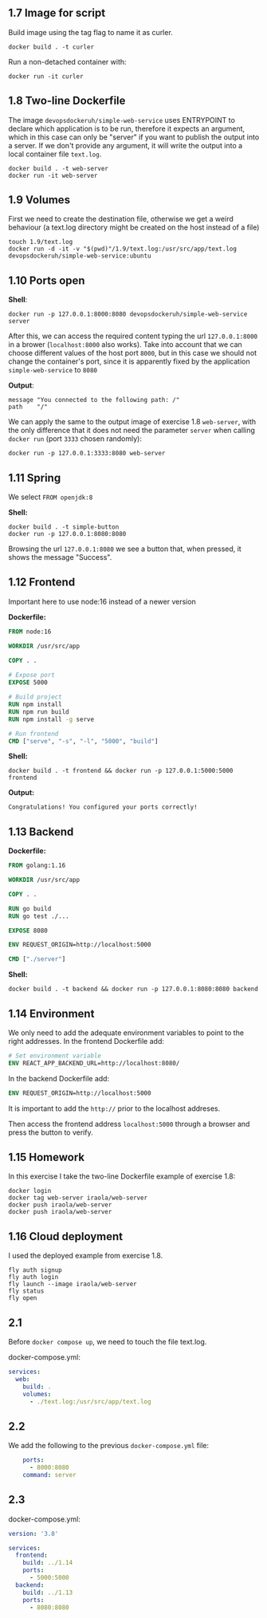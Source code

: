 ## 1.7 Image for script

Build image using the tag flag to name it as curler.

```
docker build . -t curler
```

Run a non-detached container with:

```
docker run -it curler
```


## 1.8 Two-line Dockerfile

The image `devopsdockeruh/simple-web-service` uses ENTRYPOINT to declare which application is to be run, therefore it expects an argument, which in this case can only be "server" if you want to publish the output into a server. If we don't provide any argument, it will write the output into a local container file `text.log`.

```
docker build . -t web-server
docker run -it web-server
```

## 1.9 Volumes

First we need to create the destination file, otherwise we get a weird behaviour (a text.log directory might be created on the host instead of a file)

```
touch 1.9/text.log
docker run -d -it -v "$(pwd)"/1.9/text.log:/usr/src/app/text.log devopsdockeruh/simple-web-service:ubuntu
```

## 1.10 Ports open


**Shell**:

```
docker run -p 127.0.0.1:8000:8080 devopsdockeruh/simple-web-service server
```

After this, we can access the required content typing the url `127.0.0.1:8000` in a brower (`localhost:8000` also works). Take into account that we can choose different values of the host port `8000`, but in this case we should not change the container's port, since it is apparently fixed by the application `simple-web-service` to `8080`

**Output**:

```	
message	"You connected to the following path: /"
path	"/"
```

We can apply the same to the output image of exercise 1.8 `web-server`, with the only difference that it does not need the parameter `server` when calling `docker run` (port `3333` chosen randomly):

```
docker run -p 127.0.0.1:3333:8080 web-server
```


## 1.11 Spring

We select `FROM openjdk:8`

**Shell:**

```
docker build . -t simple-button
docker run -p 127.0.0.1:8080:8080
```

Browsing the url `127.0.0.1:8080` we see a button that, when pressed, it shows the message "Success".


## 1.12 Frontend

Important here to use node:16 instead of a newer version

**Dockerfile:**

```Dockerfile
FROM node:16

WORKDIR /usr/src/app

COPY . .
 
# Expose port
EXPOSE 5000

# Build project
RUN npm install
RUN npm run build
RUN npm install -g serve

# Run frontend
CMD ["serve", "-s", "-l", "5000", "build"]
```

**Shell:**

```shell
docker build . -t frontend && docker run -p 127.0.0.1:5000:5000 frontend
```

**Output:**

```
Congratulations! You configured your ports correctly!
```


## 1.13 Backend

**Dockerfile:**

```Dockerfile
FROM golang:1.16

WORKDIR /usr/src/app

COPY . .

RUN go build
RUN go test ./...

EXPOSE 8080

ENV REQUEST_ORIGIN=http://localhost:5000

CMD ["./server"]
```

**Shell:**

```shell
docker build . -t backend && docker run -p 127.0.0.1:8080:8080 backend
```


## 1.14 Environment

We only need to add the adequate environment variables to point to the right addresses. In the frontend Dockerfile add:

```Dockerfile
# Set environment variable
ENV REACT_APP_BACKEND_URL=http://localhost:8080/
```

In the backend Dockerfile add:

```Dockerfile
ENV REQUEST_ORIGIN=http://localhost:5000
```

It is important to add the `http://` prior to the localhost addreses.

Then access the frontend address `localhost:5000` through a browser and press the button to verify.


## 1.15 Homework

In this exercise I take the two-line Dockerfile example of exercise 1.8:

```Shell
docker login
docker tag web-server iraola/web-server
docker push iraola/web-server
docker push iraola/web-server
```


## 1.16 Cloud deployment

I used the deployed example from exercise 1.8. 

```Shell
fly auth signup
fly auth login
fly launch --image iraola/web-server
fly status
fly open
```


## 2.1

Before `docker compose up`, we need to touch the file text.log.

docker-compose.yml:

```yml
services:
  web:
    build: .
    volumes:
      - ./text.log:/usr/src/app/text.log
```


## 2.2

We add the following to the previous `docker-compose.yml` file:

```yml
    ports:
      - 8000:8080
    command: server
```


## 2.3

docker-compose.yml:

```yml
version: '3.8'

services:
  frontend:
    build: ../1.14
    ports:
      - 5000:5000
  backend:
    build: ../1.13
    ports:
      - 8080:8080
```
